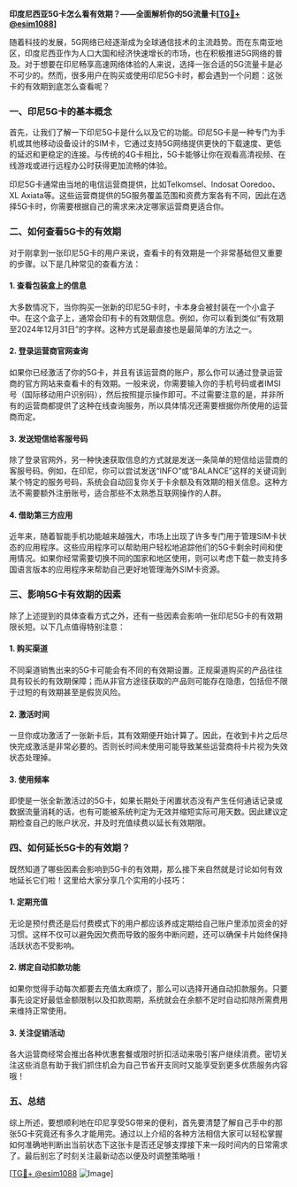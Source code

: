 **印度尼西亚5G卡怎么看有效期？——全面解析你的5G流量卡[[TG💪+ @esim1088](https://t.me/s/esim1088)]**

随着科技的发展，5G网络已经逐渐成为全球通信技术的主流趋势。而在东南亚地区，印度尼西亚作为人口大国和经济快速增长的市场，也在积极推进5G网络的普及。对于想要在印尼畅享高速网络体验的人来说，选择一张合适的5G流量卡是必不可少的。然而，很多用户在购买或使用印尼5G卡时，都会遇到一个问题：这张卡的有效期到底怎么查看呢？

### 一、印尼5G卡的基本概念

首先，让我们了解一下印尼5G卡是什么以及它的功能。印尼5G卡是一种专门为手机或其他移动设备设计的SIM卡，它通过支持5G网络提供更快的下载速度、更低的延迟和更稳定的连接。与传统的4G卡相比，5G卡能够让你在观看高清视频、在线游戏或进行远程办公时获得更加流畅的体验。

印尼5G卡通常由当地的电信运营商提供，比如Telkomsel、Indosat Ooredoo、XL Axiata等。这些运营商提供的5G服务覆盖范围和资费方案各有不同，因此在选择5G卡时，你需要根据自己的需求来决定哪家运营商更适合你。

### 二、如何查看5G卡的有效期

对于刚拿到一张印尼5G卡的用户来说，查看卡的有效期是一个非常基础但又重要的步骤。以下是几种常见的查看方法：

#### 1. 查看包装盒上的信息

大多数情况下，当你购买一张新的印尼5G卡时，卡本身会被封装在一个小盒子中。在这个盒子上，通常会印有卡的有效期信息。例如，你可以看到类似“有效期至2024年12月31日”的字样。这种方式是最直接也是最简单的方法之一。

#### 2. 登录运营商官网查询

如果你已经激活了你的5G卡，并且有该运营商的账户，那么你可以通过登录运营商的官方网站来查看卡的有效期。一般来说，你需要输入你的手机号码或者IMSI号（国际移动用户识别码），然后按照提示操作即可。不过需要注意的是，并非所有的运营商都提供了这种在线查询服务，所以具体情况还需要根据你所使用的运营商而定。

#### 3. 发送短信给客服号码

除了登录官网外，另一种快速获取信息的方式就是发送一条简单的短信给运营商的客服号码。例如，在印尼，你可以尝试发送“INFO”或“BALANCE”这样的关键词到某个特定的服务号码，系统会自动回复你关于卡余额及有效期的相关信息。这种方法不需要额外注册账号，适合那些不太熟悉互联网操作的人群。

#### 4. 借助第三方应用

近年来，随着智能手机功能越来越强大，市场上出现了许多专门用于管理SIM卡状态的应用程序。这些应用程序可以帮助用户轻松地追踪他们的5G卡剩余时间和使用情况。如果你经常需要切换不同的国家和地区使用，则可以考虑下载一款支持多国语言版本的应用程序来帮助自己更好地管理海外SIM卡资源。

### 三、影响5G卡有效期的因素

除了上述提到的具体查看方式之外，还有一些因素会影响一张印尼5G卡的有效期限长短。以下几点值得特别注意：

#### 1. 购买渠道

不同渠道销售出来的5G卡可能会有不同的有效期设置。正规渠道购买的产品往往具有较长的有效期保障；而从非官方途径获取的产品则可能存在隐患，包括但不限于过短的有效期甚至是假货风险。

#### 2. 激活时间

一旦你成功激活了一张新卡后，其有效期便开始计算了。因此，在收到卡片之后尽快完成激活是非常必要的。否则长时间未使用可能导致某些运营商将卡片视为失效状态处理掉。

#### 3. 使用频率

即使是一张全新激活过的5G卡，如果长期处于闲置状态没有产生任何通话记录或数据流量消耗的话，也有可能被系统判定为无效并缩短实际可用天数。因此建议定期检查自己的账户状况，并及时充值续费以延长有效期限。

### 四、如何延长5G卡的有效期？

既然知道了哪些因素会影响到5G卡的有效期，那么接下来自然就是讨论如何有效地延长它们啦！这里给大家分享几个实用的小技巧：

#### 1. 定期充值

无论是预付费还是后付费模式下的用户都应该养成定期给自己账户里添加资金的好习惯。这样不仅可以避免因欠费而导致的服务中断问题，还可以确保卡片始终保持活跃状态不受影响。

#### 2. 绑定自动扣款功能

如果你觉得手动每次都要去充值太麻烦了，那么可以选择开通自动扣款服务。只要事先设定好最低金额限制以及扣款周期，系统就会在余额不足时自动扣除所需费用来维持正常使用。

#### 3. 关注促销活动

各大运营商经常会推出各种优惠套餐或限时折扣活动来吸引客户继续消费。密切关注这些消息有助于我们抓住机会为自己节省开支同时又能享受到更多优质服务内容哦！

### 五、总结

综上所述，要想顺利地在印尼享受5G带来的便利，首先要清楚了解自己手中的那张5G卡究竟还有多久才能用完。通过以上介绍的各种方法相信大家可以轻松掌握如何准确地判断出当前状态下这张卡是否还足够支撑接下来一段时间内的日常需求了。最后别忘了时刻关注最新动态以便及时调整策略哦！

[[TG💪+ @esim1088](https://t.me/s/esim1088) ![Image](https://i.postimg.cc/4NQfJmqS/Snipaste-2025-05-13-00-14-12.png)]